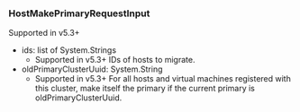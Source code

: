 ### HostMakePrimaryRequestInput
Supported in v5.3+

- ids: list of System.Strings
  - Supported in v5.3+
      IDs of hosts to migrate.
- oldPrimaryClusterUuid: System.String
  - Supported in v5.3+
      For all hosts and virtual machines registered with this cluster, make itself the primary if the current primary is oldPrimaryClusterUuid.
